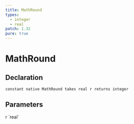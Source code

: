 ```yaml
---
title: MathRound
types:
  - integer
  - real
patch: 1.32
pure: true
---
```


# MathRound

## Declaration

```
constant native MathRound takes real r returns integer
```

## Parameters
<dl>
  <dt>r `real`</dt>
  <dd></dd>
</dl>
